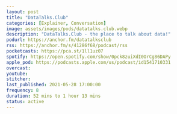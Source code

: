 ```yaml
---
layout: post
title: "DataTalks.Club"
categories: [Explainer, Conversation]
image: assets/images/pods/datatalks.club.webp
description: "DataTalks.Club - the place to talk about data!"
podurl: https://anchor.fm/datatalksclub
rss: https://anchor.fm/s/41286f68/podcast/rss
pocketcasts: https://pca.st/1ll1uz07
spotify: https://open.spotify.com/show/0pck8zuiXdI0OrCg86DAPy
apple_pod: https://podcasts.apple.com/us/podcast/id1541710331
overcast:
youtube:
stitcher:
last_published: 2021-05-28 17:00:00
frequency: 8
duration: 52 mins to 1 hour 13 mins
status: active
---
```

